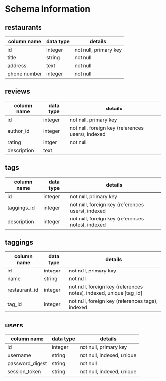 # Schema Information

## restaurants
column name | data type | details
------------|-----------|-----------------------
id          | integer   | not null, primary key
title       | string    | not null
address     | text      | not null
phone number| integer   | not null
## reviews
column name | data type | details
------------|-----------|-----------------------
id          | integer   | not null, primary key
author_id   | integer   | not null, foreign key (references users), indexed
rating      | intger    | not null
description | text      |

## tags
column name | data type | details
------------|-----------|-----------------------
id          | integer   | not null, primary key
taggings_id | integer   | not null, foreign key (references users), indexed
description | integer   | not null, foreign key (references notes), indexed

## taggings
column name | data type | details
------------|-----------|-----------------------
id          | integer   | not null, primary key
name        | string    | not null
restaurant_id     | integer   | not null, foreign key (references notes), indexed, unique [tag_id]
tag_id      | integer   | not null, foreign key (references tags), indexed

## users
column name     | data type | details
----------------|-----------|-----------------------
id              | integer   | not null, primary key
username        | string    | not null, indexed, unique
password_digest | string    | not null
session_token   | string    | not null, indexed, unique
